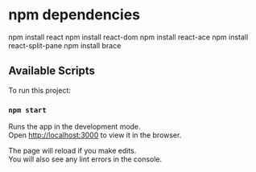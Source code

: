 # npm dependencies 
  npm install react
  npm install react-dom
  npm install react-ace
  npm install react-split-pane
  npm install brace
## Available Scripts

To run this project: 

### `npm start`

Runs the app in the development mode.\
Open [http://localhost:3000](http://localhost:3000) to view it in the browser.

The page will reload if you make edits.\
You will also see any lint errors in the console.
